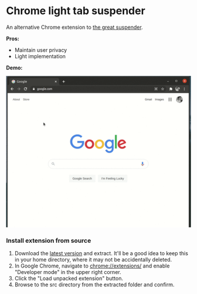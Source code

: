 # Chrome light tab suspender

An alternative Chrome extension to [the great suspender](https://github.com/greatsuspender/thegreatsuspender).

**Pros:**  

- Maintain user privacy
- Light implementation

**Demo:**  

![Suspend / Unsuspend Tab](suspend-tab.gif)

### Install extension from source

1. Download the [latest version](https://github.com/shaunmolloy/chrome-light-tab-suspender/releases) and extract. It'll be a good idea to keep this in your home directory, where it may not be accidentally deleted.  
2. In Google Chrome, navigate to [chrome://extensions/](chrome://extensions/) and enable "Developer mode" in the upper right corner.  
3. Click the "Load unpacked extension" button.
4. Browse to the src directory from the extracted folder and confirm.
